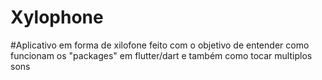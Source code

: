 # Xylophone

#Aplicativo em forma de xilofone feito com o objetivo de entender como funcionam os "packages" em flutter/dart e também como tocar multiplos sons
